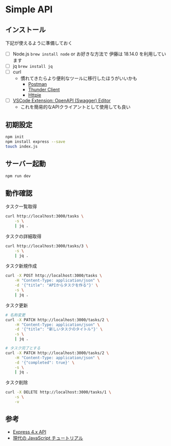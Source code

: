 # Simple API

## インストール

下記が使えるように準備しておく

* [ ] Node.js
    `brew install node` or お好きな方法で
    伊藤は 18.14.0 を利用しています
* [ ] jq
    `brew install jq`
* [ ] curl
    * 慣れてきたらより便利なツールに移行したほうがいいかも
        * [Postman](https://cloudsmith.co.jp/blog/efficient/2021/08/1837085.html)
        * [Thunder Client](https://marketplace.visualstudio.com/items?itemName=rangav.vscode-thunder-client)
        * [Httpie](https://github.com/httpie/httpie)
* [ ] [VSCode Extension: OpenAPI (Swagger) Editor](https://marketplace.visualstudio.com/items?itemName=42Crunch.vscode-openapi)
    * これを簡易的なAPIクライアントとして使用しても良い


## 初期設定

```sh
npm init
npm install express --save
touch index.js
```


## サーバー起動

```sh
npm run dev
```


## 動作確認

タスク一覧取得

```sh
curl http://localhost:3000/tasks \
    -s \
    | jq .
```

タスクの詳細取得

```sh
curl http://localhost:3000/tasks/3 \
    -s \
    | jq .
```

タスク新規作成

```sh
curl -X POST http://localhost:3000/tasks \
    -H "Content-Type: application/json" \
    -d '{"title": "APIからタスクを作る"}' \
    -s \
    | jq .
```

タスク更新

```sh
# 名称変更
curl -X PATCH http://localhost:3000/tasks/2 \
    -H "Content-Type: application/json" \
    -d '{"title": "新しいタスクのタイトル"}' \
    -s \
    | jq .

# タスク完了とする
curl -X PATCH http://localhost:3000/tasks/2 \
    -H "Content-Type: application/json" \
    -d '{"completed": true}' \
    -s \
    | jq .
```

タスク削除

```sh
curl -X DELETE http://localhost:3000/tasks/1 \
    -s \
    -v
```

## 参考

* [Express 4.x API](https://expressjs.com/en/api.html)
* [現代の JavaScript チュートリアル](https://ja.javascript.info/)
